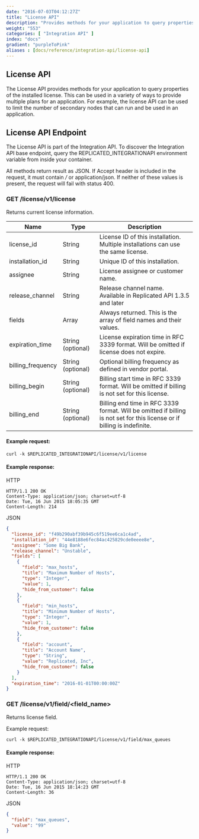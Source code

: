 ```yaml
---
date: "2016-07-03T04:12:27Z"
title: "License API"
description: "Provides methods for your application to query properties of the installed license"
weight: "553"
categories: [ "Integration API" ]
index: "docs"
gradient: "purpleToPink"
aliases : [docs/reference/integration-api/license-api]
---
```


## License API

The License API provides methods for your application to query properties of the installed license. This can be used in a variety of ways to provide multiple plans for an application. For example, the license API can be used to limit the number of secondary nodes that can run and be used in an application.

## License API Endpoint

The License API is part of the Integration API. To discover the Integration API base endpoint, query the REPLICATED_INTEGRATIONAPI environment variable from inside your container.

All methods return result as JSON. If Accept header is included in the request, it must contain _/_ or application/json. If neither of these values is present, the request will fail with status 400.

### GET /license/v1/license

Returns current license information.

| Name              | Type              | Description                                                                                                              |
| ----------------- | ----------------- | ------------------------------------------------------------------------------------------------------------------------ |
| license_id        | String            | License ID of this installation. Multiple installations can use the same license.                                        |
| installation_id   | String            | Unique ID of this installation.                                                                                          |
| assignee          | String            | License assignee or customer name.                                                                                        |
| release_channel   | String            | Release channel name. Available in Replicated API 1.3.5 and later                                                        |
| fields            | Array             | Always returned. This is the array of field names and their values.                                                      |
| expiration_time   | String (optional) | License expiration time in RFC 3339 format. Will be omitted if license does not expire.                                  |
| billing_frequency | String (optional) | Optional billing frequency as defined in vendor portal.                                                                  |
| billing_begin     | String (optional) | Billing start time in RFC 3339 format. Will be omitted if billing is not set for this license.                           |
| billing_end       | String (optional) | Billing end time in RFC 3339 format. Will be omitted if billing is not set for this license or if billing is indefinite. |

#### Example request:

```shell
curl -k $REPLICATED_INTEGRATIONAPI/license/v1/license
```

#### Example response:

HTTP

```shell
HTTP/1.1 200 OK
Content-Type: application/json; charset=utf-8
Date: Tue, 16 Jun 2015 18:05:35 GMT
Content-Length: 214
```

JSON

```json
{
  "license_id": "f49b290abf39b945c6f519ee6ca1c4ad",
  "installation_id": "44e8188e6fec84ac425829cde0eeee8e",
  "assignee": "Some Big Bank",
  "release_channel": "Unstable",
  "fields": [
    {
      "field": "max_hosts",
      "title": "Maximum Number of Hosts",
      "type": "Integer",
      "value": 1,
      "hide_from_customer": false
    },
    {
      "field": "min_hosts",
      "title": "Minimum Number of Hosts",
      "type": "Integer",
      "value": 1,
      "hide_from_customer": false
    },
    {
      "field": "account",
      "title": "Account Name",
      "type": "String",
      "value": "Replicated, Inc",
      "hide_from_customer": false
    }
  ],
  "expiration_time": "2016-01-01T00:00:00Z"
}
```

### GET /license/v1/field/<field_name>

Returns license field.

Example request:

```shell
curl -k $REPLICATED_INTEGRATIONAPI/license/v1/field/max_queues
```

#### Example response:

HTTP

```shell
HTTP/1.1 200 OK
Content-Type: application/json; charset=utf-8
Date: Tue, 16 Jun 2015 18:14:23 GMT
Content-Length: 36
```

JSON

```json
{
  "field": "max_queues",
  "value": "99"
}
```
